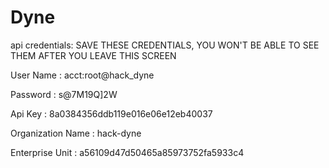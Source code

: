 # Dyne

api credentials:
SAVE THESE CREDENTIALS, YOU WON'T BE ABLE TO SEE THEM AFTER YOU LEAVE THIS SCREEN

User Name : acct:root@hack_dyne

Password : s@7M19Q]2W

Api Key : 8a0384356ddb119e016e06e12eb40037

Organization Name : hack-dyne

Enterprise Unit : a56109d47d50465a85973752fa5933c4